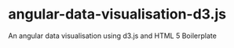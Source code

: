 # angular-data-visualisation-d3.js

An angular data visualisation using d3.js and HTML 5 Boilerplate 



